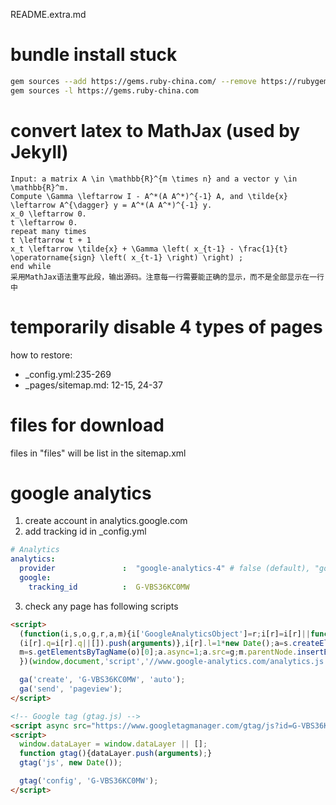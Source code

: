 README.extra.md

# bundle install stuck
```bash
gem sources --add https://gems.ruby-china.com/ --remove https://rubygems.org/
gem sources -l https://gems.ruby-china.com
```

# convert latex to MathJax (used by Jekyll)

```
Input: a matrix A \in \mathbb{R}^{m \times n} and a vector y \in \mathbb{R}^m.   
Compute \Gamma \leftarrow I - A^*(A A^*)^{-1} A, and \tilde{x} \leftarrow A^{\dagger} y = A^*(A A^*)^{-1} y.  
x_0 \leftarrow 0.  
t \leftarrow 0.  
repeat many times  
t \leftarrow t + 1  
x_t \leftarrow \tilde{x} + \Gamma \left( x_{t-1} - \frac{1}{t} \operatorname{sign} \left( x_{t-1} \right) \right) ;  
end while 
采用MathJax语法重写此段，输出源码。注意每一行需要能正确的显示，而不是全部显示在一行中

```

# temporarily disable 4 types of pages

how to restore:
- _config.yml:235-269
- _pages/sitemap.md: 12-15, 24-37

# files for download

files in "files" will be list in the sitemap.xml

# google analytics

1. create account in analytics.google.com
2. add tracking id in _config.yml

```yaml
# Analytics
analytics:
  provider               :  "google-analytics-4" # false (default), "google", "google-universal", "google-analytics-4", "custom"
  google:
    tracking_id          :  G-VBS36KC0MW

```

3. check any page has following scripts

```html
<script>
  (function(i,s,o,g,r,a,m){i['GoogleAnalyticsObject']=r;i[r]=i[r]||function(){
  (i[r].q=i[r].q||[]).push(arguments)},i[r].l=1*new Date();a=s.createElement(o),
  m=s.getElementsByTagName(o)[0];a.async=1;a.src=g;m.parentNode.insertBefore(a,m)
  })(window,document,'script','//www.google-analytics.com/analytics.js','ga');

  ga('create', 'G-VBS36KC0MW', 'auto');
  ga('send', 'pageview');
</script>
```

```html
<!-- Google tag (gtag.js) -->
<script async src="https://www.googletagmanager.com/gtag/js?id=G-VBS36KC0MW"></script>
<script>
  window.dataLayer = window.dataLayer || [];
  function gtag(){dataLayer.push(arguments);}
  gtag('js', new Date());

  gtag('config', 'G-VBS36KC0MW');
</script>
```